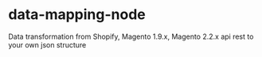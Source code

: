 # data-mapping-node
Data transformation from Shopify, Magento 1.9.x, Magento 2.2.x api rest to your own json structure
